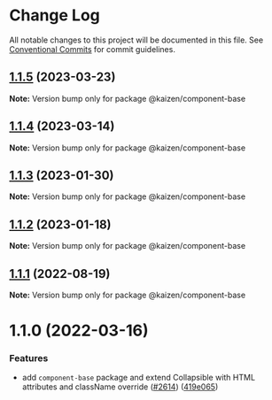 # Change Log

All notable changes to this project will be documented in this file.
See [Conventional Commits](https://conventionalcommits.org) for commit guidelines.

## [1.1.5](https://github.com/cultureamp/kaizen-design-system/compare/@kaizen/component-base@1.1.4...@kaizen/component-base@1.1.5) (2023-03-23)

**Note:** Version bump only for package @kaizen/component-base





## [1.1.4](https://github.com/cultureamp/kaizen-design-system/compare/@kaizen/component-base@1.1.3...@kaizen/component-base@1.1.4) (2023-03-14)

**Note:** Version bump only for package @kaizen/component-base





## [1.1.3](https://github.com/cultureamp/kaizen-design-system/compare/@kaizen/component-base@1.1.2...@kaizen/component-base@1.1.3) (2023-01-30)

**Note:** Version bump only for package @kaizen/component-base





## [1.1.2](https://github.com/cultureamp/kaizen-design-system/compare/@kaizen/component-base@1.1.1...@kaizen/component-base@1.1.2) (2023-01-18)

**Note:** Version bump only for package @kaizen/component-base





## [1.1.1](https://github.com/cultureamp/kaizen-design-system/compare/@kaizen/component-base@1.1.0...@kaizen/component-base@1.1.1) (2022-08-19)

**Note:** Version bump only for package @kaizen/component-base





# 1.1.0 (2022-03-16)


### Features

* add `component-base` package and extend Collapsible with HTML attributes and className override ([#2614](https://github.com/cultureamp/kaizen-design-system/issues/2614)) ([419e065](https://github.com/cultureamp/kaizen-design-system/commit/419e065c51d5cdc5b40fdf864b41ed2898913177))
